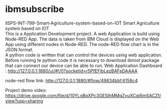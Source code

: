 # ibmsubscribe
llSPS-INT-799-Smart-Agriculture-system-based-on-IOT Smart Agriculture system based on IOT  
This is a Application Development project. A web Application is build using Node-RED App. The data is taken from IBM Cloud is displayed on the Web App using different nodes in Node-RED. The node-RED flow chart is in the JSON format.  
A python code is written that can control the devices using web application. Before running te python code it is necessary to download ibmiot package that can connect our device can be able to run. 
Web Application Dashboard : 
http://127.0.0.1:1880/ui/#!/0?socketid=r5PfEFibLezBAFeDAAAA

node-red flow link:
http://127.0.0.1:1880/#flow/49834bbf.6158c4

Project demo video:
https://drive.google.com/file/d/10YLgBpXPc3GESlhMMqZyuXCqj6mSACZf/view?usp=sharing

